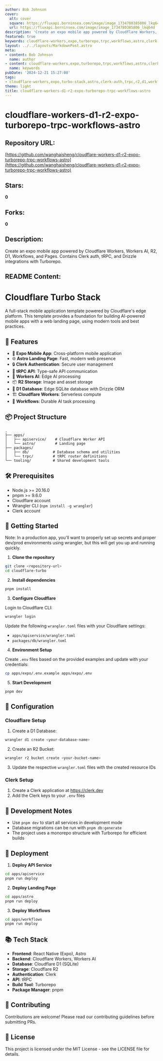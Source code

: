 ```yaml
---
author: Bob Johnson
cover:
  alt: cover
  square: https://fluxapi.borninsea.com/image/image_1734780385806_lkq64d
  url: https://fluxapi.borninsea.com/image/image_1734780385806_lkq64d
description: 'Create an expo mobile app powered by Cloudflare Workers, Workers AI, R2, D1, Workflows, and Pages. Contains Clerk auth, tRPC, and Drizzle integrations with Turborepo.'
featured: true
keywords: cloudflare-workers,expo,turborepo,trpc,workflows,astro,clerk-auth,d1,r2,workers-ai,turbo-stack,tailwind,drizzle,typescript,cloudflare-pages,mobile-app-template,edge-computing,serverless-compute,mobile-app,landing-page,secure-user-management,type-safe-api-communication,edge-ai-processing,image-storage,edge-database,orm,prerequisites,nodejs,pnpm,cloudflare-account,wrangler-cli,clerk-account,production-environment,development-environment,database-migrations,monorepo,turborepo-efficiency
layout: ../../layouts/MarkdownPost.astro
meta:
- content: Bob Johnson
  name: author
- content: cloudflare-workers,expo,turborepo,trpc,workflows,astro,clerk-auth,d1,r2,workers-ai,turbo-stack,tailwind,drizzle,typescript,cloudflare-pages,mobile-app-template,edge-computing,serverless-compute,mobile-app,landing-page,secure-user-management,type-safe-api-communication,edge-ai-processing,image-storage,edge-database,orm,prerequisites,nodejs,pnpm,cloudflare-account,wrangler-cli,clerk-account,production-environment,development-environment,database-migrations,monorepo,turborepo-efficiency
  name: keywords
pubDate: '2024-12-21 15:27:08'
tags:
- cloudflare-workers,expo,turbo-stack,astro,clerk-auth,trpc,r2,d1,workflows,pages,database,edge-compute,serverless
theme: light
title: cloudflare-workers-d1-r2-expo-turborepo-trpc-workflows-astro
---
```


# cloudflare-workers-d1-r2-expo-turborepo-trpc-workflows-astro

## Repository URL: 
[https://github.com/wanghaisheng/cloudflare-workers-d1-r2-expo-turborepo-trpc-workflows-astro](https://github.com/wanghaisheng/cloudflare-workers-d1-r2-expo-turborepo-trpc-workflows-astro)

## Stars: 
**0**

## Forks: 
**0**

## Description: 
Create an expo mobile app powered by Cloudflare Workers, Workers AI, R2, D1, Workflows, and Pages. Contains Clerk auth, tRPC, and Drizzle integrations with Turborepo.

## README Content: 
# Cloudflare Turbo Stack

A full-stack mobile application template powered by Cloudflare's edge platform. This template provides a foundation for building AI-powered mobile apps with a web landing page, using modern tools and best practices.

## 🚀 Features

- 📱 **Expo Mobile App**: Cross-platform mobile application
- 🌐 **Astro Landing Page**: Fast, modern web presence
- 🔒 **Clerk Authentication**: Secure user management
- 🔄 **tRPC API**: Type-safe API communication
- 🤖 **Workers AI**: Edge AI processing
- 📦 **R2 Storage**: Image and asset storage
- 💾 **D1 Database**: Edge SQLite database with Drizzle ORM
- 🏗️ **Cloudflare Workers**: Serverless compute
- 🔄 **Workflows**: Durable AI task processing

## 📦 Project Structure

```
.
├── apps/
│   ├── apiservice/    # Cloudflare Worker API
│   └── astro/         # Landing page
├── packages/
│   ├── db/           # Database schema and utilities
│   └── trpc/         # tRPC router definitions
└── tooling/          # Shared development tools
```

## 🛠️ Prerequisites

- Node.js >= 20.16.0
- pnpm >= 9.6.0
- Cloudflare account
- Wrangler CLI (`npm install -g wrangler`)
- Clerk account

## 🚀 Getting Started

Note: In a production app, you'll want to properly set up secrets and proper dev/prod environments using wrangler, but this will get you up and running quickly.

1. **Clone the repository**

```bash
git clone <repository-url>
cd cloudflare-turbo
```

2. **Install dependencies**

```bash
pnpm install
```

3. **Configure Cloudflare**

Login to Cloudflare CLI:
```bash
wrangler login
```

Update the following `wrangler.toml` files with your Cloudflare settings:
- `apps/apiservice/wrangler.toml`
- `packages/db/wrangler.toml`

4. **Environment Setup**

Create `.env` files based on the provided examples and update with your credentials:
```bash
cp apps/expo/.env.example apps/expo/.env
```

5. **Start Development**

```bash
pnpm dev
```

## 🔧 Configuration

### Cloudflare Setup

1. Create a D1 Database:
```bash
wrangler d1 create <your-database-name>
```

2. Create an R2 Bucket:
```bash
wrangler r2 bucket create <your-bucket-name>
```

3. Update the respective `wrangler.toml` files with the created resource IDs

### Clerk Setup

1. Create a Clerk application at https://clerk.dev
2. Add the Clerk keys to your `.env` files

## 📝 Development Notes

- Use `pnpm dev` to start all services in development mode
- Database migrations can be run with `pnpm db:generate`
- The project uses a monorepo structure with Turborepo for efficient builds

## 🚀 Deployment

1. **Deploy API Service**
```bash
cd apps/apiservice
pnpm run deploy
```

2. **Deploy Landing Page**
```bash
cd apps/astro
pnpm run deploy
```

3. **Deploy Workflows**
```bash
cd apps/workflows
pnpm run deploy
```

## 📚 Tech Stack

- **Frontend**: React Native (Expo), Astro
- **Backend**: Cloudflare Workers, Workers AI
- **Database**: Cloudflare D1 (SQLite)
- **Storage**: Cloudflare R2
- **Authentication**: Clerk
- **API**: tRPC
- **Build Tool**: Turborepo
- **Package Manager**: pnpm

## 🤝 Contributing

Contributions are welcome! Please read our contributing guidelines before submitting PRs.

## 📄 License

This project is licensed under the MIT License - see the LICENSE file for details.

